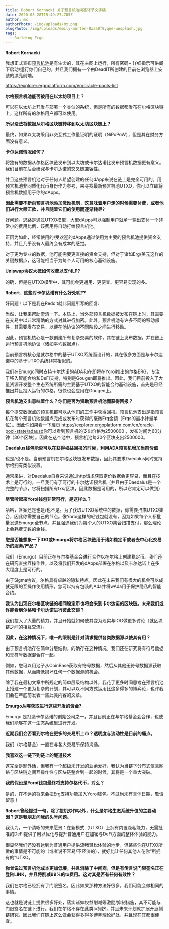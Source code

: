 ```yaml
---
title: Robert Kornacki 关于预言机池问答环节文字稿
date: 2020-08-28T15:49:27.705Z
author: mx
authorPhoto: /img/uploads/mx.png
blogPhoto: /img/uploads/emily-morter-8xaa0f9yqne-unsplash.jpg
tags:
  - Building Ergo
---
```

<!--StartFragment-->

**Robert Kornacki**

我想正式宣布[预言机池](https://github.com/ergoplatform/oracle-core/)是有生命的，其在主网上运行，所有密码+ 详细指示可供阁下启动/运行你们自己的，并且我们拥有一个由DeadIT所创建的目前在浏览器上安装的漂亮前端。

<https://explorer.ergoplatform.com/en/oracle-pools-list>

**尔格预言机池能否被用在以太坊项目上？**

可以在以太坊上开发与部署一个类似的系统，但是所有的数据都发布在尔格区块链上，这样所有的尔格用户都可以使用。

**所以没法将数据从尔格区块链转移到以太坊区块链上？**

最终，如果以太坊采用非交互式工作量证明的证明（NiPoPoW），但是其在财务方面没有意义。

**卡尔达诺情况如何？**

将独有的数据从尔格区块链发布到以太坊或卡尔达诺比发布预言机数据更有意义。我们目前在后台研究与卡尔达诺的交叉链兼容性。

并且这些预言机池对于任何人希望创建的任何dApp来说在链上是完全可用的。用预言机池非同质化代币身份作为参考，来寻找最新预言机池UTXO，你可以立即将预言机数据用于你的dApps。

**因此需要不断向预言机池添加激励机制，这意味着用户走的时候需要付费，或者他们进行大额汇款，并且随着它们的使用而逐渐耗尽?**

好问题。思路是通过UTXO模型，大型dApps可以强制用户就单一输出支付一个非常小的费用比例，该费用将自动打给预言机池。

正因为如此，经常使用的/受欢迎的dApps通过使用为主要的预言机池提供资金支持，并且几乎没有人最终会有成本的感觉。

对于更为专业的数据，池可能需要更直接的资金支持，但对于诸如Erg/美元这样的关键数据点，这可能相当于为每个人可用的核心基础设施。

**Uniswap协议大概如何收费以支付LP?**

的确，但是在UTXO模型中，其可能会更通用、更便宜、更容易实现的多。

**Robert.. 这些对卡尔达诺有什么好处呢??**

好问题！以下是我在Reddit就此问题所写的回复:

当然，让我来帮助澄清一下。本质上，当外部预言机数据被发布在链上时，其需要在交易中以非常精确的方式对其进行加密。此外，预言机池有许多不同的移动部件，其需要发布交易，以便在池协议的不同阶段之间进行移动。

因此，预言机核心是一款创建所有复杂交易的软件，其在链上发布数据，并在链上运行预言机池协议（诸如平均数据点）。

当前预言机核心是就尔格中的基于UTXO系统而设计的，其在很多方面是与卡尔达诺中的基于UTXO系统非常相似的。

我们在Emurgo同时支持卡尔达诺的ADA和在即将在Yoroi推出的尔格ERG，专注于移入智能合约和DeFi支持，特别是Gougen即将推出。因此，我们目前投入了大量资源开发整个生态系统所需的主要基于UTXO的智能合约基础设施，首先是已经推出并且投入运行的尔格，很快也会应用在Gougen上。

**预言机池支出意味着什么？你们是否为资助预言机池而获得回报？**

每个提交数据点的预言机都可以从他们的工作中获得回报。预言机池支出是指预言机在每个预言机池数据点完成或发布时获得的毫微Erg金额（Ergs的最小计量单位）。因此你如果看一下扉页 <https://explorer.ergoplatform.com/en/oracle-pool-state/adausd>你可以看到预言机的支出价格为2500000 ，发布时间为60分钟（30个区块）。因此在这个池中，预言机池每30个区块支出2500000。

**Daedalus钱包能否可以在获得权益回报的时候，利用ADA预言机增加当前价值**

也是/也不是。当前预言机在尔格区块链发布数据，因此其要求Daedalus同时支持尔格拥有类似设置。

通常来讲，对Daedalus自身来说通过http请求获取定价数据会更容易，而且在技术上是可行的。一旦我们有了可行的卡尔达诺预言机（并且由于Daedalus是一个完整的节点，它将扫描所有txs/区块，因此数据是可用的，所以它肯定可以做到）

**尽管听起来Yoroi钱包非常可行，是这样么？**

哈哈，答案还是也是/也不是。为了获取UTXO系统中的数据，你需要扫描UTXO集合，因此你需要自己的节点。像Yoroi这样的轻钱包就没有，因为如果每个人都批量发送Emurgo全节点，并且强迫我们为每个人的UTXO集合扫描支付，那么理论上会耗费无数的金钱。

**您是否能想象一下IOG或Emurgo将尔格区块链用于诸如稳定币或者去中心化交易所的服务/产品？**

我们（Emurgo）目前正在与尔格基金会进行合作以在尔格上创建稳定币。我们还在研究直接互操作性，以及将我们开发的dApps部署在尔格以及卡尔达诺上在多大程度上是可行的。

由于Sigma协议，尔格具有卓越的隐私特点，因此在未来我们有很大的机会可以成就无限的互操作使用情形，您可以持有包装的Ada并将wAda用于保护隐私的智能合约。

**我认为出现在尔格区块链的相同稳定币也将会来到卡尔达诺的区块链。未来我们或许能看到尔格和卡尔达诺进行彼此交谈？**

我们投入了大量的精力，并且开始就如何使其变为现实与IOG做更多讨论（就区块链之间的相互交流）。

**因此，在这种情况下，唯一的限制是针对请求提供各类数据源以使其有用？**

由于预言机池存在简单分层结构，的确存在这种情况。我们还在研究将有符号数据和无符号数据混合在一起。

例如，您可以用池子从CoinBase获取有符号数据，然后从其他无符号数据源获取其他数据，从而降低损坏任何一个数据源的机会。

除了我在最初文章中所规定的简单层级结构以外，我花了更多时间思考在预言机池上搭建一个更为复杂的计划，其可以以不同方式运用比这多得多的博弈论，也许我们会在年底前发表一些此类内容的文章。

**Emurgo从哪获取进行这些开发的资金?**

Emurgo 是打造卡尔达诺的创始公司之一，并且目前正在与尔格基金会合作，也使我们能够在这一生态系统里进行开发。

**近期我们会否看到尔格在更多的交易所上市？透明度与流动性是目前的痛点。**

我们（尔格基金）一直在与各大交易所保持沟通。

**我喜欢这一链下到链上的隧道技术**

这完全是题外话，但我有一个超级未开发的业余爱好，我认为当链下分布式信息网络与区块链之间互操作性与区块链整合到一起的时候，其将是一个重大突破。

**我的假设是Yoroi钱包最终将支持尔格代币，对么？**

是的，在不远的将来会把Erg支持功能加入Yoroi钱包。不过尚未有具体日期，敬请留意！

**Robert曾经提过一句，除了投机炒作以外，什么是尔格生态系统升值的主要动因？这是我朋友问我的头号问题。**

我认为，一个清晰的未来愿景：在新模式（UTXO）上拥有内置隐私能力，无需批准的DeFi提供了用以优化与提升普通用户在加密与DeFi方面的整体体验的能力。

很显然我们还没有达到为普通用户提供流畅轻松体验的地步，但某些你在UTXO所做的事情是不可能的（或者说不容易/不经济的），就好比让任何其他人花你“所拥有的”UTXO。

**你曾说过预言机池成本更加低廉，并且消除了中间商，但是有传言说门限签名正在登陆LINK，并且将削减99%的tx费用。这对其是否有任何有效性？**

我们在尔格已经拥有了门限签名，因此如果那种方法好很多，我们可能会做相同的事情。

这也就是说链上提供很多好处，落实诸如权益削减等激励/抑制措施，其不可能与门限签名在链下进行。我们在尔格不存在此类tx拥挤，并且未来计划就扩展开展侧链研究，因此我们在链上这么做会获得多得多博弈理论好处，并且现在其都很便宜。

<!--EndFragment-->